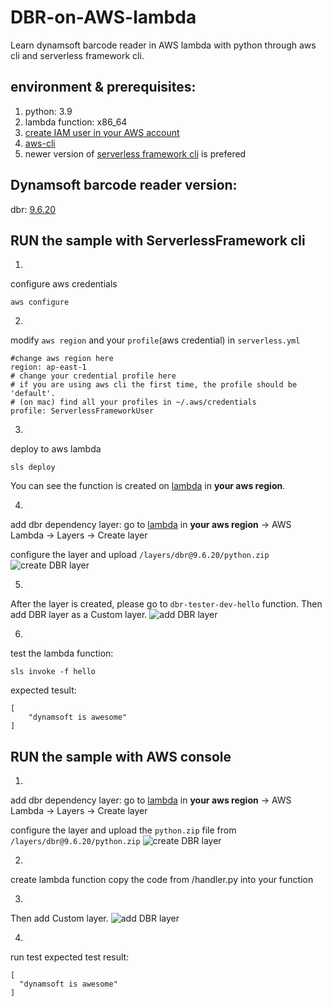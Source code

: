 # DBR-on-AWS-lambda
Learn dynamsoft barcode reader in AWS lambda with python through aws cli and serverless framework cli.
## environment & prerequisites:
1. python: 3.9
2. lambda function: x86_64
3. [create IAM user in your AWS account](https://docs.aws.amazon.com/IAM/latest/UserGuide/id_users_create.html)
4. [aws-cli](https://docs.aws.amazon.com/cli/latest/userguide/getting-started-install.html)
5. newer version of [serverless framework cli](https://www.serverless.com/framework/docs/providers/aws/cli-reference) is prefered

## Dynamsoft barcode reader version:
dbr: [9.6.20](https://pypi.org/project/dbr/#files)

## RUN the sample with ServerlessFramework cli
1. 
configure aws credentials
```
aws configure
```
2. 
modify `aws region` and your `profile`(aws credential) in `serverless.yml`
```
#change aws region here
region: ap-east-1
# change your credential profile here
# if you are using aws cli the first time, the profile should be 'default'.
# (on mac) find all your profiles in ~/.aws/credentials
profile: ServerlessFrameworkUser
```
3. 
deploy to aws lambda
```
sls deploy
```
You can see the function is created on [lambda](https://ap-east-1.console.aws.amazon.com/lambda/home?region=ap-east-1#/functions/dbr-tester-dev-hello?tab=code) in **your aws region**.


4. 
add dbr dependency layer: 
go to [lambda](https://ap-east-1.console.aws.amazon.com/lambda/home?region=ap-east-1#/functions/dbr-tester-dev-hello?tab=code) in **your aws region** -> AWS Lambda -> Layers -> Create layer

configure the layer and upload `/layers/dbr@9.6.20/python.zip`
![create DBR layer](https://tst.dynamsoft.com/team/ethan/github/create_layer.jpg)

5. 
After the layer is created, please go to `dbr-tester-dev-hello` function. Then add DBR layer as a Custom layer.
![add DBR layer](https://tst.dynamsoft.com/team/ethan/github/add_layer.jpg)


6. 
test the lambda function:
```
sls invoke -f hello
```
expected tesult:
```
[
    "dynamsoft is awesome"
]
```

## RUN the sample with AWS console
1. 
add dbr dependency layer: 
go to [lambda](https://ap-east-1.console.aws.amazon.com/lambda/home?region=ap-east-1#/functions/dbr-tester-dev-hello?tab=code) in **your aws region** -> AWS Lambda -> Layers -> Create layer

configure the layer and upload the `python.zip` file from `/layers/dbr@9.6.20/python.zip`
![create DBR layer](https://tst.dynamsoft.com/team/ethan/github/create_layer.jpg)

2. 
create lambda function
copy the code from /handler.py into your function

3. 
Then add Custom layer.
![add DBR layer](https://tst.dynamsoft.com/team/ethan/github/add_layer.jpg)

4. 
run test 
expected test result:
```
[
  "dynamsoft is awesome"
]
```